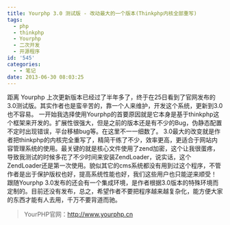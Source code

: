 ```yaml
---
title: Yourphp 3.0 测试版 - 改动最大的一个版本(Thinkphp内核全部重写)
tags:
  - php
  - thinkphp
  - Yourphp
  - 二次开发
  - 开源程序
id: '545'
categories:
  - - 笔记
date: 2013-06-30 08:03:25
---
```


距离 Yourphp 上次更新版本已经过了半年多了，终于在25日看到了官网发布的3.0测试版。其实作者也是蛮辛苦的，靠一个人来维护，开发这个系统，更新到3.0也不容易。 一开始我选择使用Yourphp的首要原因就是它本身是基于thinkphp这个框架来开发的。扩展性很强大，但是之前的版本还是有不少的Bug，伪静态配置不定时出现错误，平台移植bug等。在这里不一一细数了。 3.0最大的改变就是作者把thinkphp的内核完全重写了，精简干练了不少，效率更高，更适合于网站内容管理系统的使用。最关键的就是核心文件使用了zend加密，这个让我很蛋疼，导致我测试的时候多花了不少时间来安装ZendLoader，说实话，这个ZendLoader还是第一次使用。貌似其它的cms系统都没有用到过这个程序，不管作者是出于保护版权也好，提高系统性能也好，我们这些用户也只能逆来顺受！ 跟随Yourphp 3.0发布的还会有一个集成环境，是作者根据3.0版本的特殊环境而定制的。目前还没有发布，总之，希望作者不要把程序越来越复杂化，能方便大家的东西才能有人去用，千万不要背道而驰。

> YourPHP官网：http://www.yourphp.cn